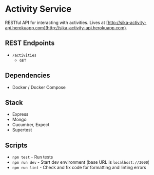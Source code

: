 # Activity Service

RESTful API for interacting with activities. Lives at [http://sika-activity-api.herokuapp.com](http://sika-activity-api.herokuapp.com).

## REST Endpoints

* `/activities`
  * `GET`

## Dependencies

* Docker / Docker Compose

## Stack

* Express
* Mongo
* Cucumber, Expect
* Supertest

## Scripts

* `npm test` - Run tests
* `npm run dev` - Start dev environment (base URL is `localhost://3000`)
* `npm run lint` - Check and fix code for formatting and linting errors
